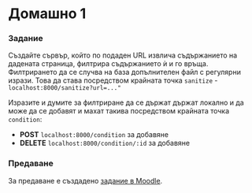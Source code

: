 # Домашно 1

### Задание
Създайте сървър, който по подаден URL извлича съдържанието на дадената страница, филтрира съдържанието ѝ и го връща.
Филтрирането да се случва на база допълнителен файл с регулярни изрази.
Това да става посредством крайната точка `sanitize` - `localhost:8000/sanitize?url=..."`

Изразите и думите за филтриране да се държат държат локално и да може да се добавят и махат такива посредством крайната точка `condition`:
- **POST** `localhost:8000/condition` за добавяне
- **DELETE** `localhost:8000/condition/:id` за добавяне

### Предаване
За предаване е създадено [задание в Moodle](https://learn.fmi.uni-sofia.bg/mod/assign/view.php?id=262895&forceview=1).